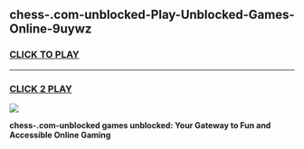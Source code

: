 
## chess-.com-unblocked-Play-Unblocked-Games-Online-9uywz
<h3>
<a href="https://premium76.site?title=chess-.com-unblocked&ref=25A">CLICK TO PLAY</a></h3>
<hr>

<h3>
<a href="https://premium76.site?title=chess-.com-unblocked&ref=25A">CLICK 2 PLAY</a>
  
</h3>

<a href="https://premium76.site?title=chess-.com-unblocked&ref=25A"><img src="https://clearcache.store/games.png"></a>


**chess-.com-unblocked games unblocked: Your Gateway to Fun and Accessible Online Gaming**
